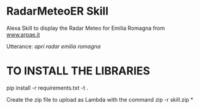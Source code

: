 # RadarMeteoER Skill
Alexa Skill to display the Radar Meteo for Emilia Romagna from www.arpae.it

Utterance: *apri radar emilia romagna*


# TO INSTALL THE LIBRARIES
pip install -r requirements.txt -t .

Create the zip file to upload as Lambda with the command
zip -r skill.zip *
